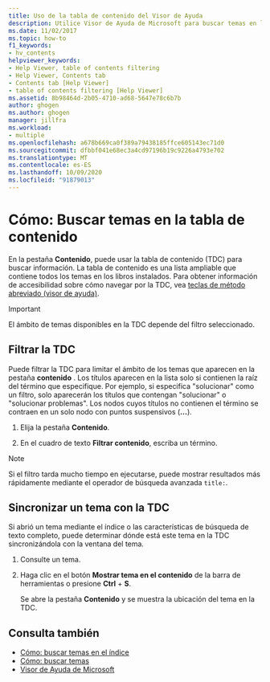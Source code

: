 ```yaml
---
title: Uso de la tabla de contenido del Visor de Ayuda
description: Utilice Visor de Ayuda de Microsoft para buscar temas en la tabla de contenido (TDC). La TDC es una lista expansible que contiene todos los temas de los libros instalados.
ms.date: 11/02/2017
ms.topic: how-to
f1_keywords:
- hv_contents
helpviewer_keywords:
- Help Viewer, table of contents filtering
- Help Viewer, Contents tab
- Contents tab [Help Viewer]
- table of contents filtering [Help Viewer]
ms.assetid: 8b98464d-2b05-4710-ad68-5647e78c6b7b
author: ghogen
ms.author: ghogen
manager: jillfra
ms.workload:
- multiple
ms.openlocfilehash: a678b669ca0f389a79438185ffce605143ec71d0
ms.sourcegitcommit: dfbbf041e68ec3a4cd97196b19c9226a4793e702
ms.translationtype: MT
ms.contentlocale: es-ES
ms.lasthandoff: 10/09/2020
ms.locfileid: "91879013"
---
```

# Cómo: Buscar temas en la tabla de contenido

En la pestaña **Contenido**, puede usar la tabla de contenido (TDC) para buscar información. La tabla de contenido es una lista ampliable que contiene todos los temas en los libros instalados. Para obtener información de accesibilidad sobre cómo navegar por la TDC, vea [teclas de método abreviado (visor de ayuda)](../help-viewer/shortcut-keys.md).

> [!IMPORTANT]
> El ámbito de temas disponibles en la TDC depende del filtro seleccionado.

## Filtrar la TDC

Puede filtrar la TDC para limitar el ámbito de los temas que aparecen en la pestaña **contenido** . Los títulos aparecen en la lista solo si contienen la raíz del término que especifique. Por ejemplo, si especifica "solucionar" como un filtro, solo aparecerán los títulos que contengan "solucionar" o "solucionar problemas". Los nodos cuyos títulos no contienen el término se contraen en un solo nodo con puntos suspensivos (**...**).

1. Elija la pestaña **Contenido**.

2. En el cuadro de texto **Filtrar contenido**, escriba un término.

> [!NOTE]
> Si el filtro tarda mucho tiempo en ejecutarse, puede mostrar resultados más rápidamente mediante el operador de búsqueda avanzada `title:`.

## Sincronizar un tema con la TDC

Si abrió un tema mediante el índice o las características de búsqueda de texto completo, puede determinar dónde está este tema en la TDC sincronizándola con la ventana del tema.

1. Consulte un tema.

2. Haga clic en el botón **Mostrar tema en el contenido** de la barra de herramientas o presione **Ctrl** + **S**.

     Se abre la pestaña **Contenido** y se muestra la ubicación del tema en la TDC.

## Consulta también

- [Cómo: buscar temas en el índice](../help-viewer/find-topics-index.md)
- [Cómo: buscar temas](../help-viewer/find-topics.md)
- [Visor de Ayuda de Microsoft](../help-viewer/overview.md)